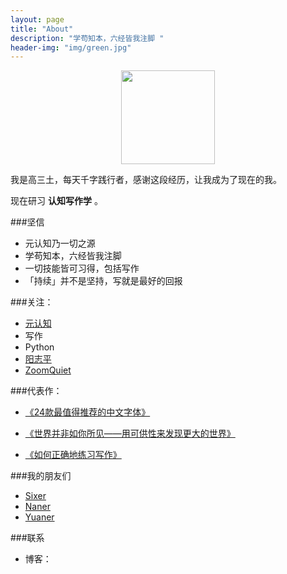 ```yaml
---
layout: page
title: "About"
description: "学苟知本，六经皆我注脚 "
header-img: "img/green.jpg"
---
```



<center>
    <p><img src="http://g.picphotos.baidu.com/album/s%3D1400%3Bq%3D90/sign=94add9bb758b4710ca2ff9c8f3fef88c/6a63f6246b600c33a948ff521d4c510fd9f9a172.jpg" align="center" width="150px" height="150px"></p>
</center>

我是高三土，每天千字践行者，感谢这段经历，让我成为了现在的我。

现在研习 **认知写作学** 。

###坚信


- 元认知乃一切之源
- 学苟知本，六经皆我注脚 
- 一切技能皆可习得，包括写作
- 「持续」并不是坚持，写就是最好的回报


###关注：


- [元认知](http://www.mesule.com/)
- 写作
- Python
- [阳志平](http://www.yangzhiping.com/)
- [ZoomQuiet](http://blog.zoomquiet.io/)




###代表作：

- [《24款最值得推荐的中文字体》](http://cnfeat.com/blog/2015/05/22/a-24-chinese-fonts/)

- [《世界并非如你所见——用可供性来发现更大的世界》](http://cnfeat.com/blog/2015/05/01/affordance/)

- [《如何正确地练习写作》](http://cnfeat.com/blog/2015/03/02/how-to-write/)


###我的朋友们

- [Sixer](http://yilee.me)
- [Naner](http://caos.me)
- [Yuaner](http://azeril.me)

###联系

- 博客：

  [www.sbboys.cn​]: www.sbboys.cn

